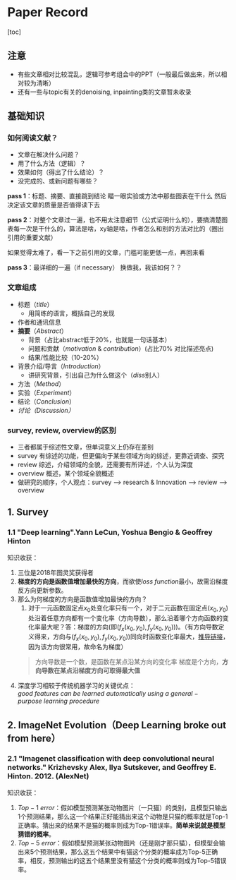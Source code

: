 # Paper Record

[toc]

## 注意

- 有些文章相对比较混乱，逻辑可参考组会中的PPT（一般最后做出来，所以相对较为清晰）
- 还有一些与topic有关的denoising, inpainting类的文章暂未收录

## 基础知识

### 如何阅读文献？

- 文章在解决什么问题？
- 用了什么方法（逻辑）？
- 效果如何（得出了什么结论）？
- 没完成的、或新问题有哪些？

**pass 1**：标题、摘要、直接跳到结论
瞄一眼实验或方法中那些图表在干什么
然后决定该文章的质量是否值得读下去

**pass 2**：对整个文章过一遍，也不用太注意细节（公式证明什么的），要搞清楚图表每一次是干什么的，算法是啥，xy轴是啥，作者怎么和别的方法对比的（圈出引用的重要文献）

如果觉得太难了，看一下之前引用的文章，门槛可能更低一点，再回来看

**pass 3**：最详细的一遍（if necessary） 换做我，我该如何？？

### 文章组成

- 标题（$title$）
  - 用简练的语言，概括自己的发现
- 作者和通讯信息
- **摘要**（$Abstract$）
  - 背景（占比abstract低于20%，也就是一句话基本）
  - 问题和贡献（$motivation\ \&\ contribution$）(占比70% 对比描述亮点)
  - 结果/性能比较（10-20%）
- 背景介绍/导言（$Introduction$）
  - 讲研究背景，引出自己为什么做这个（$diss$别人）
- 方法（$Method$）
- 实验（$Experiment$）
- 结论（$Conclusion$）
- *讨论（$Discussion$）*

### survey, review, overview的区别

- 三者都属于综述性文章，但单词意义上仍存在差别
- survey 有综述的功能，但更偏向于某些领域方向的综述，更靠近调查、探究
- review 综述，介绍领域的全貌，还需要有所评述，个人认为深度
- overview 概述，某个领域全貌概述
- 做研究的顺序，个人观点：survey —> research & Innovation —> review —> overview

## 1. Survey

### 1.1 "Deep learning".Yann LeCun, Yoshua Bengio & Geoffrey Hinton

知识收获：

1. 三位是2018年图灵奖获得者
2. **梯度的方向是函数值增加最快的方向**，而欲使$loss\ function$最小，故需沿梯度反方向更新参数。
3. 那么为何梯度的方向是函数值增加最快的方向？
   1. 对于一元函数固定点$x_0$处变化率只有一个，对于二元函数在固定点$(x_0, y_0)$处沿着任意方向都有一个变化率（方向导数），那么沿着哪个方向函数的变化率最大呢？答：梯度的方向(即$(f_x(x_0,y_0), f_y(x_0,y_0))$)。（有方向导数定义得来，方向与$(f_x(x_0,y_0), f_y(x_0,y_0))$同向时函数变化率最大，[推导链接](https://zhuanlan.zhihu.com/p/38525412)，因为该方向很常用，故命名为梯度）
   > 方向导数是一个数，是函数在某点沿某方向的变化率
   > 梯度是个方向，**方向导数在某点沿梯度方向可取得最大值**
4. 深度学习相较于传统机器学习的关键优点：$good\ features\ can\ be\ learned\ automatically\ using\ a\ general-purpose\ learning\ procedure$

## 2. ImageNet Evolution（Deep Learning broke out from here）

### 2.1 "Imagenet classification with deep convolutional neural networks." Krizhevsky Alex, Ilya Sutskever, and Geoffrey E. Hinton. 2012. (AlexNet)

知识收获：

1. $Top-1\ error$：假如模型预测某张动物图片（一只猫）的类别，且模型只输出1个预测结果，那么这一个结果正好能猜出来这个动物是只猫的概率就是Top-1正确率。猜出来的结果不是猫的概率则成为Top-1错误率。**简单来说就是模型猜错的概率**。
2. $Top-5\ error$：假如模型预测某张动物图片（还是刚才那只猫），但模型会输出来5个预测结果，那么这五个结果中有猫这个分类的概率成为Top-5正确率，相反，预测输出的这五个结果里没有猫这个分类的概率则成为Top-5错误率。
